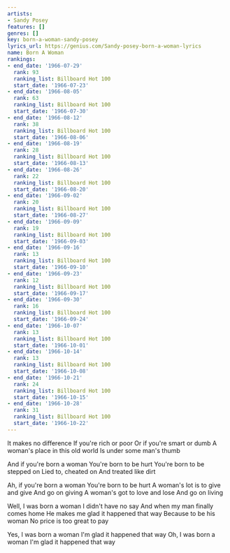 ```yaml
---
artists:
- Sandy Posey
features: []
genres: []
key: born-a-woman-sandy-posey
lyrics_url: https://genius.com/Sandy-posey-born-a-woman-lyrics
name: Born A Woman
rankings:
- end_date: '1966-07-29'
  rank: 93
  ranking_list: Billboard Hot 100
  start_date: '1966-07-23'
- end_date: '1966-08-05'
  rank: 63
  ranking_list: Billboard Hot 100
  start_date: '1966-07-30'
- end_date: '1966-08-12'
  rank: 38
  ranking_list: Billboard Hot 100
  start_date: '1966-08-06'
- end_date: '1966-08-19'
  rank: 28
  ranking_list: Billboard Hot 100
  start_date: '1966-08-13'
- end_date: '1966-08-26'
  rank: 22
  ranking_list: Billboard Hot 100
  start_date: '1966-08-20'
- end_date: '1966-09-02'
  rank: 20
  ranking_list: Billboard Hot 100
  start_date: '1966-08-27'
- end_date: '1966-09-09'
  rank: 19
  ranking_list: Billboard Hot 100
  start_date: '1966-09-03'
- end_date: '1966-09-16'
  rank: 13
  ranking_list: Billboard Hot 100
  start_date: '1966-09-10'
- end_date: '1966-09-23'
  rank: 12
  ranking_list: Billboard Hot 100
  start_date: '1966-09-17'
- end_date: '1966-09-30'
  rank: 16
  ranking_list: Billboard Hot 100
  start_date: '1966-09-24'
- end_date: '1966-10-07'
  rank: 13
  ranking_list: Billboard Hot 100
  start_date: '1966-10-01'
- end_date: '1966-10-14'
  rank: 13
  ranking_list: Billboard Hot 100
  start_date: '1966-10-08'
- end_date: '1966-10-21'
  rank: 24
  ranking_list: Billboard Hot 100
  start_date: '1966-10-15'
- end_date: '1966-10-28'
  rank: 31
  ranking_list: Billboard Hot 100
  start_date: '1966-10-22'
---
```

It makes no difference
If you're rich or poor
Or if you're smart or dumb
A woman's place in this old world
Is under some man's thumb

And if you're born a woman
You're born to be hurt
You're born to be stepped on
Lied to, cheated on
And treated like dirt

Ah, if you're born a woman
You're born to be hurt
A woman's lot is to give and give
And go on giving
A woman's got to love and lose
And go on living

Well, I was born a woman
I didn't have no say
And when my man finally comes home
He makes me glad it happened that way
Because to be his woman
No price is too great to pay

Yes, I was born a woman
I'm glad it happened that way
Oh, I was born a woman
I'm glad it happened that way
